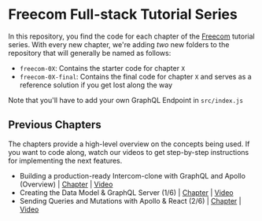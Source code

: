 # Freecom Full-stack Tutorial Series

In this repository, you find the code for each chapter of the [Freecom](https://www.graph.cool/freecom/) tutorial series. With every new chapter, we're adding _two_ new folders to the repository that will generally be named as follows:
 
- `freecom-0X`:  Contains the starter code for chapter `X`
- `freecom-0X-final`: Contains the final code for chapter `X` and serves as a reference solution if you get lost along the way 

Note that you'll have to add your own GraphQL Endpoint in `src/index.js`


## Previous Chapters

The chapters provide a high-level overview on the concepts being used. If you want to code along, watch our videos to get step-by-step instructions for implementing the next features.

- Building a production-ready Intercom-clone with GraphQL and Apollo (Overview) | [Chapter](https://www.graph.cool/docs/tutorials/freecom-overview-e8a6ajt8ax/) | [Video](https://www.youtube.com/watch?v=VEPAoDDv6dg)
- Creating the Data Model & GraphQL Server (1/6) | [Chapter](https://www.graph.cool/docs/tutorials/freecom-graphql-server-xuakjj68lp/) | [Video](https://www.youtube.com/watch?v=4q0fFEypacA)
- Sending Queries and Mutations with Apollo & React (2/6) | [Chapter](https://www.graph.cool/docs/tutorials/freecom-apollo-queries-mutations) | [Video](https://www.youtube.com/watch?v=ZItsQWNPw1U)

